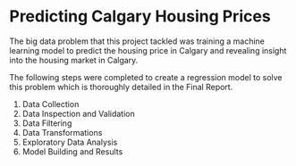 # Predicting Calgary Housing Prices 

The big data problem that this project tackled was training a machine learning model to predict the housing price in Calgary and revealing insight into the housing market in Calgary. 

The following steps were completed to create a regression model to solve this problem which is thoroughly detailed in the Final Report. 

  1. Data Collection
  2. Data Inspection and Validation
  3. Data Filtering
  4. Data Transformations
  5. Exploratory Data Analysis
  6. Model Building and Results
